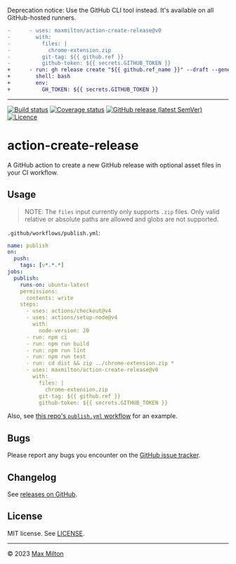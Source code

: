 Deprecation notice: Use the GitHub CLI tool instead. It's available on all GitHub-hosted runners.

```diff
-      - uses: maxmilton/action-create-release@v0
-        with:
-          files: |
-            chrome-extension.zip
-          git-tag: ${{ github.ref }}
-          github-token: ${{ secrets.GITHUB_TOKEN }}
+      - run: gh release create "${{ github.ref_name }}" --draft --generate-notes
+        shell: bash
+        env:
+          GH_TOKEN: ${{ secrets.GITHUB_TOKEN }}
```

---

[![Build status](https://img.shields.io/github/actions/workflow/status/maxmilton/action-create-release/ci.yml?branch=master)](https://github.com/maxmilton/action-create-release/actions)
[![Coverage status](https://img.shields.io/codeclimate/coverage/maxmilton/action-create-release)](https://codeclimate.com/github/maxmilton/action-create-release)
[![GitHub release (latest SemVer)](https://img.shields.io/github/v/release/maxmilton/action-create-release)](https://github.com/maxmilton/action-create-release/releases)
[![Licence](https://img.shields.io/github/license/maxmilton/action-create-release.svg)](https://github.com/maxmilton/action-create-release/blob/master/LICENSE)

# action-create-release

A GitHub action to create a new GitHub release with optional asset files in your CI workflow.

## Usage

> NOTE: The `files` input currently only supports `.zip` files. Only valid relative or absolute paths are allowed and globs are not supported.

`.github/workflows/publish.yml`:

```yml
name: publish
on:
  push:
    tags: [v*.*.*]
jobs:
  publish:
    runs-on: ubuntu-latest
    permissions:
      contents: write
    steps:
      - uses: actions/checkout@v4
      - uses: actions/setup-node@v4
        with:
          node-version: 20
      - run: npm ci
      - run: npm run build
      - run: npm run lint
      - run: npm run test
      - run: cd dist && zip ../chrome-extension.zip *
      - uses: maxmilton/action-create-release@v0
        with:
          files: |
            chrome-extension.zip
          git-tag: ${{ github.ref }}
          github-token: ${{ secrets.GITHUB_TOKEN }}
```

Also, see [this repo's `publish.yml` workflow](.github/workflows/publish.yml) for an example.

## Bugs

Please report any bugs you encounter on the [GitHub issue tracker](https://github.com/maxmilton/action-create-release/issues).

## Changelog

See [releases on GitHub](https://github.com/maxmilton/action-create-release/releases).

## License

MIT license. See [LICENSE](https://github.com/maxmilton/action-create-release/blob/master/LICENSE).

---

© 2023 [Max Milton](https://maxmilton.com)
